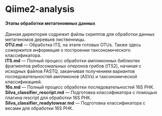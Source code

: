 # Qiime2-analysis
#### Этапы обработки метагеномных данных 
Данная директория содрежит файлы скриптов для обработки данных метагеномов деревьев лиственницы.\
**OTU.md**  —  Обработка ITS, на этапе готовых OTUs. Также здесь сожержится информация о построении таксономического классификатора. \
**ITS.md**  —  Полный процесс обработки ампликонных библиотек фрагментов рибосомальных оперонов грибов (ITS2), начиная с исходных файлов FASTQ, 
заканчивая получением вариантов последовательностей ампликонов (ASVs) и таксономической классификацией. \
**16s.md**  —  Полный процесс обработки последовательностей 16S РНК. \
**Silva_classifier_rescript.md**  —  Подготовка классификатора с помощью плагина rescript для обработки 16S РНК.\
**Silva_classifier_readytowear.md**  —  Подготовка классификатора с весами для обработки 16S РНК.
